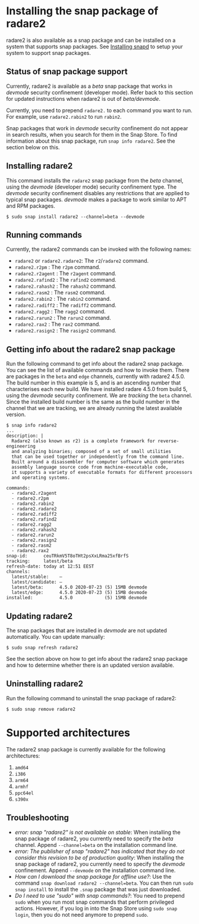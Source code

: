 Installing the snap package of radare2
======================================
radare2 is also available as a snap package and can be installed on a system that supports snap packages. See [Installing snapd](https://snapcraft.io/docs/installing-snapd) to setup your system to support snap packages.

Status of snap package support
------------------------------
Currently, radare2 is available as a _beta_ snap package that works in _devmode_ security confinement (developer mode). Refer back to this section for updated instructions when radare2 is out of _beta/devmode_.

Currently, you need to prepend `radare2.` to each command you want to run. For example, use `radare2.rabin2` to run `rabin2`.

Snap packages that work in _devmode_ security confinement do not appear in search results, when you search for them in the Snap Store. To find information about this snap package, run `snap info radare2`. See the section below on this.

Installing radare2
-----------------
This command installs the `radare2` snap package from the _beta_ channel, using the _devmode_ (developer mode) security confinement type. The _devmode_ security confinement disables any restrictions that are applied to typical snap packages. _devmode_ makes a package to work similar to APT and RPM packages.

    $ sudo snap install radare2 --channel=beta --devmode

Running commands
----------------

Currently, the radare2 commands can be invoked with the following names:

- `radare2` or `radare2.radare2`: The `r2`/`radare2` command.
- `radare2.r2pm` : The `r2pm` command.
- `radare2.r2agent` : The `r2agent` command.
- `radare2.rafind2` : The `rafind2` command.
- `radare2.rahash2` : The `rahash2` command.
- `radare2.rasm2` : The `rasm2` command.
- `radare2.rabin2` : The `rabin2` command.
- `radare2.radiff2` : The `radiff2` command.
- `radare2.ragg2` : The `ragg2` command.
- `radare2.rarun2` : The `rarun2` command.
- `radare2.rax2` : The `rax2` command.
- `radare2.rasign2` : The `rasign2` command.

Getting info about the radare2 snap package
-------------------------------------------

Run the following command to get info about the radare2 snap package. You can see the list of available commands and how to invoke them. There are packages in the `beta` and `edge` channels, currently with radare2 4.5.0. The build number in this example is 5, and is an ascending number that characterises each new build. We have installed radare 4.5.0 from build 5, using the _devmode_ security confinement. We are _tracking_ the `beta` channel. Since the installed build number is the same as the build number in the channel that we are tracking, we are already running the latest available version.

```
$ snap info radare2
...
description: |
  Radare2 (also known as r2) is a complete framework for reverse-engineering
  and analyzing binaries; composed of a set of small utilities
  that can be used together or independently from the command line.
  Built around a disassembler for computer software which generates
  assembly language source code from machine-executable code,
  it supports a variety of executable formats for different processors
  and operating systems.

commands:
  - radare2.r2agent
  - radare2.r2pm
  - radare2.rabin2
  - radare2.radare2
  - radare2.radiff2
  - radare2.rafind2
  - radare2.ragg2
  - radare2.rahash2
  - radare2.rarun2
  - radare2.rasign2
  - radare2.rasm2
  - radare2.rax2
snap-id:      ceuTRkmV5T8oTHt2psXxLRma25xfBrfS
tracking:     latest/beta
refresh-date: today at 12:51 EEST
channels:
  latest/stable:    –
  latest/candidate: –
  latest/beta:      4.5.0 2020-07-23 (5) 15MB devmode
  latest/edge:      4.5.0 2020-07-23 (5) 15MB devmode
installed:          4.5.0            (5) 15MB devmode
```

Updating radare2
----------------

The snap packages that are installed in _devmode_ are not updated automatically.
You can update manually:

    $ sudo snap refresh radare2

See the section above on how to get info about the radare2 snap package and how to determine whether there is an updated version available.

Uninstalling radare2
--------------------
Run the following command to uninstall the snap package of radare2:

    $ sudo snap remove radare2

Supported architectures
=======================
The radare2 snap package is currently available for the following architectures:

1. `amd64`
1. `i386`
1. `arm64`
1. `armhf`
1. `ppc64el`
1. `s390x`

Troubleshooting
---------------

- _error: snap "radare2" is not available on stable_: When installing the snap package of radare2, you currently need to specify the _beta_ channel. Append `--channel=beta` on the installation command line.
- _error: The publisher of snap "radare2" has indicated that they do not consider this revision to be of production quality_: When installing the snap package of radare2, you currently need to specify the _devmode_ confinement. Append `--devmode` on the installation command line.
- _How can I download the snap package for offline use?_: Use the command `snap download radare2 --channel=beta`. You can then run `sudo snap install` to install the `.snap` package that was just downloaded.
- _Do I need to use "sudo" with snap commands?_: You need to prepend `sudo` when you run most snap commands that perform privileged actions. However, if you log in into the Snap Store using `sudo snap login`, then you do not need anymore to prepend `sudo`.

